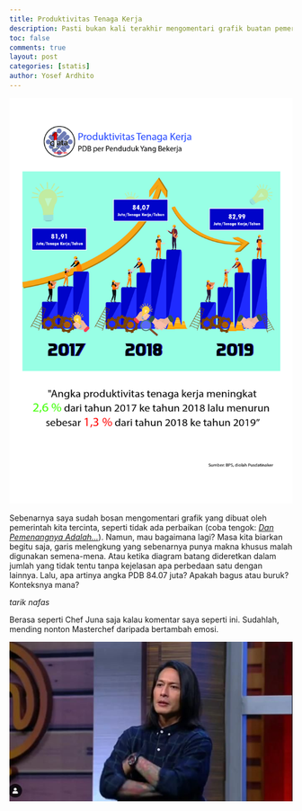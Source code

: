 ```yaml
---
title: Produktivitas Tenaga Kerja
description: Pasti bukan kali terakhir mengomentari grafik buatan pemerintah
toc: false
comments: true
layout: post
categories: [statis]
author: Yosef Ardhito
---
```


![PDB per Penduduk Bekerja](/images/statis_posts/kemnaker/produktivitas.jpg "Sumber: satudata.kemnaker.go.id")

Sebenarnya saya sudah bosan mengomentari grafik yang dibuat oleh pemerintah kita tercinta, seperti tidak ada perbaikan (coba tengok: [*Dan Pemenangnya Adalah...*](https://grafik.tentangdata.com/statis/2020/07/08/COVID-19.html)). Namun, mau bagaimana lagi? Masa kita biarkan begitu saja, garis melengkung yang sebenarnya punya makna khusus malah digunakan semena-mena. Atau ketika diagram batang dideretkan dalam jumlah yang tidak tentu tanpa kejelasan apa perbedaan satu dengan lainnya. Lalu, apa artinya angka PDB 84.07 juta? Apakah bagus atau buruk? Konteksnya mana?

*tarik nafas*

Berasa seperti Chef Juna saja kalau komentar saya seperti ini. Sudahlah, mending nonton Masterchef daripada bertambah emosi.

![Chef Juna Gondrong](/images/statis_posts/kemnaker/juna.jpg "Sumber: https://id.berita.yahoo.com/selain-jago-masak-chef-juna-000000150.html")

